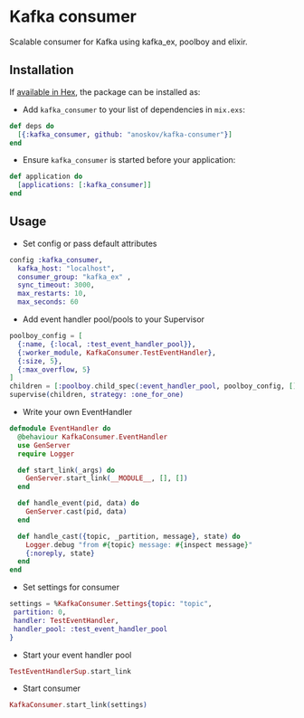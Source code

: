 # Kafka consumer

Scalable consumer for Kafka using kafka_ex, poolboy and elixir.

## Installation

If [available in Hex](https://hex.pm/docs/publish), the package can be installed as:

* Add `kafka_consumer` to your list of dependencies in `mix.exs`:

```elixir
def deps do
  [{:kafka_consumer, github: "anoskov/kafka-consumer"}]
end
```

* Ensure `kafka_consumer` is started before your application:

```elixir
def application do
  [applications: [:kafka_consumer]]
end
```

## Usage

* Set config or pass default attributes

```elixir
config :kafka_consumer,
  kafka_host: "localhost",
  consumer_group: "kafka_ex" ,
  sync_timeout: 3000,
  max_restarts: 10,
  max_seconds: 60
```

* Add event handler pool/pools to your Supervisor
```elixir
poolboy_config = [
  {:name, {:local, :test_event_handler_pool}},
  {:worker_module, KafkaConsumer.TestEventHandler},
  {:size, 5},
  {:max_overflow, 5}
]
children = [:poolboy.child_spec(:event_handler_pool, poolboy_config, [])]
supervise(children, strategy: :one_for_one)
```

* Write your own EventHandler
```elixir
defmodule EventHandler do
  @behaviour KafkaConsumer.EventHandler
  use GenServer
  require Logger

  def start_link(_args) do
    GenServer.start_link(__MODULE__, [], [])
  end

  def handle_event(pid, data) do
    GenServer.cast(pid, data)
  end

  def handle_cast({topic, _partition, message}, state) do
    Logger.debug "from #{topic} message: #{inspect message}"
    {:noreply, state}
  end
end
```

* Set settings for consumer
```elixir
settings = %KafkaConsumer.Settings{topic: "topic",
 partition: 0,
 handler: TestEventHandler,
 handler_pool: :test_event_handler_pool
}
```

* Start your event handler pool
```elixir
TestEventHandlerSup.start_link
```

* Start consumer
```elixir
KafkaConsumer.start_link(settings)
```

